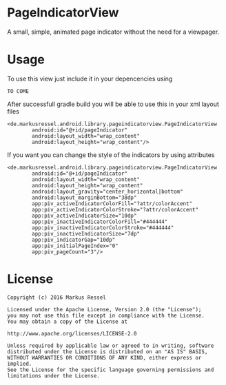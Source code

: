 # PageIndicatorView
A small, simple, animated page indicator without the need for a viewpager.

# Usage
To use this view just include it in your depencencies using

    TO COME
    
After successfull gradle build you will be able to use this in your xml layout files

    <de.markusressel.android.library.pageindicatorview.PageIndicatorView
            android:id="@+id/pageIndicator"
            android:layout_width="wrap_content"
            android:layout_height="wrap_content"/>

If you want you can change the style of the indicators by using attributes

    <de.markusressel.android.library.pageindicatorview.PageIndicatorView
            android:id="@+id/pageIndicator"
            android:layout_width="wrap_content"
            android:layout_height="wrap_content"
            android:layout_gravity="center_horizontal|bottom"
            android:layout_marginBottom="38dp"
            app:piv_activeIndicatorColorFill="?attr/colorAccent"
            app:piv_activeIndicatorColorStroke="?attr/colorAccent"
            app:piv_activeIndicatorSize="10dp"
            app:piv_inactiveIndicatorColorFill="#444444"
            app:piv_inactiveIndicatorColorStroke="#444444"
            app:piv_inactiveIndicatorSize="7dp"
            app:piv_indicatorGap="10dp"
            app:piv_initialPageIndex="0"
            app:piv_pageCount="3"/>
            
# License

    Copyright (c) 2016 Markus Ressel

    Licensed under the Apache License, Version 2.0 (the "License");
    you may not use this file except in compliance with the License.
    You may obtain a copy of the License at
    
    http://www.apache.org/licenses/LICENSE-2.0
    
    Unless required by applicable law or agreed to in writing, software
    distributed under the License is distributed on an "AS IS" BASIS,
    WITHOUT WARRANTIES OR CONDITIONS OF ANY KIND, either express or implied.
    See the License for the specific language governing permissions and
    limitations under the License.
